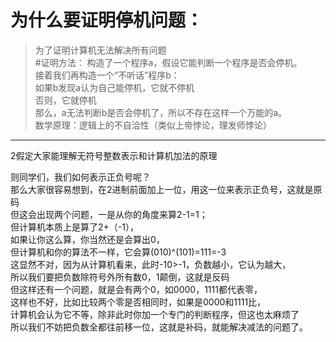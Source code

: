 为什么要证明停机问题：
========
>为了证明计算机无法解决所有问题  
#证明方法：
构造了一个程序a，假设它能判断一个程序是否会停机。  
  接着我们再构造一个“不听话”程序b：  
    如果b发现a认为自己能停机，它就不停机  
    否则，它就停机  
   那么，a无法判断b是否会停机了，所以不存在这样一个万能的a。  
 数学原理：逻辑上的不自洽性（类似上帝悖论，理发师悖论）
 ________
 2假定大家能理解无符号整数表示和计算机加法的原理  
 
  则同学们，我们如何表示正负号呢？  
  那么大家很容易想到，在2进制前面加上一位，用这一位来表示正负号，这就是原码  
  但这会出现两个问题，一是从你的角度来算2-1=1；  
  但计算机本质上是算了2+（-1），  
  如果让你这么算，你当然还是会算出0，  
  但计算机和你的算法不一样，它会算(010)^(101)=111=-3  
  这显然不对，因为从计算机看来，此时-10>-1，负数越小，它认为越大，  
  所以我们要把负数除符号外所有数0，1颠倒，这就是反码  
  但这样还有一个问题，就是会有两个0，如0000，1111都代表零，  
  这样也不好，比如比较两个零是否相同时，如果是0000和1111比，  
  计算机会认为它不等，除非此时你加一个专门的判断程序，但这也太麻烦了  
  所以我们不妨把负数全都往前移一位，这就是补码，就能解决减法的问题了。  
  
